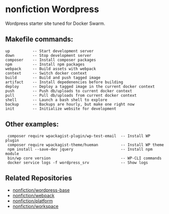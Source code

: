 # nonfiction Wordpress

Wordpress starter site tuned for Docker Swarm.

## Makefile commands:  

```
up          -- Start development server
down        -- Stop development server
composer    -- Install composer packages
npm         -- Install npm packages
webpack     -- Build assets with webpack
context     -- Switch docker context
build       -- Build and push tagged image
artifact    -- Install depedenencies before building
deploy      -- Deploy a tagged image in the current docker context
push        -- Push db/uploads to current docker context
pull        -- Pull db/uploads from current docker context
shell       -- Launch a bash shell to explore
backup      -- Backups are hourly, but make one right now
init        -- Initialize website for development
```

## Other examples:  

```
 composer require wpackagist-plugin/wp-test-email  -- Install WP plugin
 composer require wpackagist-theme/hueman          -- Install WP theme
 npm install --save-dev jquery                     -- Install npm module
 bin/wp core version                               -- WP-CLI commands
 docker service logs -f wordpress_srv              -- Show logs
```

## Related Repositories

- [nonfiction/wordpress-base](https://github.com/nonfiction/wordpress-base)
- [nonfiction/webpack](https://github.com/nonfiction/webpack)
- [nonfiction/platform](https://github.com/nonfiction/platform)
- [nonfiction/workspace](https://github.com/nonfiction/workspace)
